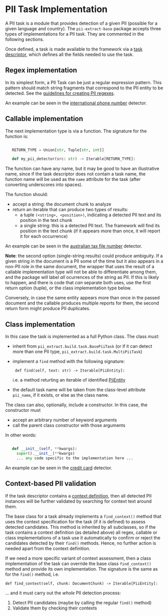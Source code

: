 # PII Task Implementation

A PII task is a module that provides detection of a given PII (possible for a
given language and country). The `pii-extract-base` package accepts three
types of implementations for a PII task. They are commented in the following
sections.

Once defined, a task is made available to the framework via a [task
descriptor], which defines all the fields needed to use the task.


## Regex implementation

In its simplest form, a PII Task can be just a regular expression pattern.
This pattern should match string fragments that correspond to the PII entity 
to be detected. See the [guidelines for creating PII regexes].

An example can be seen in the [international phone number] detector.


## Callable implementation

The next implementation type is via a function. The signature for the function
is:

```Python

   RETURN_TYPE = Union[str, Tuple[str, int]]

   def my_pii_detector(src: str) -> Iterable[RETURN_TYPE]:
```

The function can have any name, but it may be good to have an illustrative name,
since if the task descriptor does not contain a task name, the function name
will be used as the `name` attribute for the task (after converting underscores
into spaces).

The function should:

 * accept a string: the document chunk to analyze
 * return an iterable that can produce two types of results:
     * a tuple `(<string>, <position>)`, indicating a detected PII text and
       its position in the text chunk
     * a single string: this is a detected PII text. The framework will find
       its position in the text chunk (if it appears more than once, it will
       report it for each occurrence)

An example can be seen in the [australian tax file number] detector.

**Note**: the second option (single-string results) could produce
ambiguity. If a given string in the document is a PII some of the time but
it also appears in a non-PII role in the same document, the wrapper that uses
the result of a callable implementation type will not be able to differentiate
among them, and the package will label *all* ocurrences of the string as PII.
If this is likely to happen, and there is code that *can* separate both uses,
use the first return option (tuple), or the class implementation type below.

Conversely, in case the same entity appears more than once in the passed
document and the callable produces multiple reports for them, the second return
form might produce PII duplicates.


## Class implementation

In this case the task is implemented as a full Python class. The class *must*:

 * inherit from `pii_extract.build.task.BasePiiTask` (or if it can detect
   more than one PII type, `pii_extract.build.task.MultiPiiTask`)
 * implement a `find` method with the following signature:

        def find(self, text: str) -> Iterable[PiiEntity]:

   i.e. a method returting an iterable of identified [PiiEntity]

 * the default task name will be taken from the class-level attribute
   `pii_name`, if it exists, or else as the class name.

The class can also, optionally, include a constructor. In this case, the
constructor must
 * accept an arbitrary number of keyword arguments
 * call the parent class constructor with those arguments

In other words:

```Python

   def __init__(self, **kwargs):
     super().__init__(**kwargs)
     ... any code specific to the implementation here ...
```


An example can be seen in the [credit card] detector.


## Context-based PII validation

If the task descriptor contains a [context definition], then all detected PII
instances will be further validated by searching for context text around them.

The base class for a task already implements a `find_context()` method that
uses the context specification for the task (if it is defined) to assess
detected candidates. This method is inherited by all subclasses, so if the
task contains a context definition (as detailed above) all regex, callable or 
class implementations of a task use it automatically to confirm or reject the
candidates detected by their `find()` methods. Hence, no further action is
needed apart from the context definition.

If we need a more specific variant of context assessment, then a class
implementation of the task can override the base class `find_context()` 
method and provide its own implementation. The signature is the same as for
the `find()` method, i.e.

    def find_context(self, chunk: DocumentChunk) -> Iterable[PiiEntity]:

... and it must carry out the *whole* PII detection process:
  1. Detect PII candidates (maybe by calling the regular `find()` method)
  2. Validate them by checking their contexts



[task descriptor]: task-descriptor.md
[context definition]: task-descriptor.md#context-validation
[guidelines for creating PII regexes]: regex.md

[PiiEntity]: https://github.com/piisa/pii-data/tree/main/doc/piientity.md

[international phone number]: ../test/taux/modules/en/any/ipn.py
[credit card]: ../test/taux/modules/any/credit_card_mock.py
[Australian tax file number]: ../test/taux/modules/en/au/tfn.py
